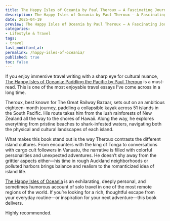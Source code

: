 ```yaml
---
title: The Happy Isles of Oceania by Paul Theroux – A Fascinating Journey Through the South Pacific
description: The Happy Isles of Oceania by Paul Theroux – A Fascinating Journey Through the South Pacific
date: 2025-04-19
preview: The Happy Isles of Oceania by Paul Theroux – A Fascinating Journey Through the South Pacific
categories:
- Lifestyle & Travel
tags:
- travel
last_modified_at:
permalink: /happy-isles-of-oceania/
published: true
toc: false
---
```

If you enjoy immersive travel writing with a sharp eye for cultural nuance, [The Happy Isles of Oceania: Paddling the Pacific by Paul Theroux](https://amzn.to/3EwA0JW) is a must-read. This is one of the most enjoyable travel essays I’ve come across in a long time.

Theroux, best known for The Great Railway Bazaar, sets out on an ambitious eighteen-month journey, paddling a collapsible kayak across 51 islands in the South Pacific. His route takes him from the lush rainforests of New Zealand all the way to the shores of Hawaii. Along the way, he explores everything from pristine beaches to shark-infested waters, navigating both the physical and cultural landscapes of each island.

What makes this book stand out is the way Theroux contrasts the different island cultures. From encounters with the king of Tonga to conversations with cargo cult followers in Vanuatu, the narrative is filled with colorful personalities and unexpected adventures. He doesn’t shy away from the grittier aspects either—his time in rough Auckland neighborhoods or polluted harbors brings balance and realism to the romanticized idea of island life.

[The Happy Isles of Oceania](https://amzn.to/3EwA0JW) is an exhilarating, deeply personal, and sometimes humorous account of solo travel in one of the most remote regions of the world. If you’re looking for a rich, thoughtful escape from your everyday routine—or inspiration for your next adventure—this book delivers.

Highly recommended.